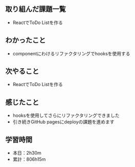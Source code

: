 ## 取り組んだ課題一覧
- ReactでToDo Listを作る
## わかったこと
- componentにわけるリファクタリングでhooksを使用する
## 次やること
- ReactでToDo Listを作る
## 感じたこと
- hooksを使用してさらにリファクタリングできました
- 引き続きGitHub pagesにdeployの課題を進めます
## 学習時間
- 本日：2h30m
- 累計：806h15m
